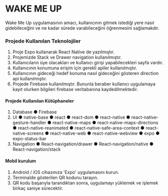 # WAKE ME UP
 
Wake Me Up uygulamasının amacı, kullanıcının gitmek istediği yere nasıl gidebileceğini ve ne kadar sürede varabileceğini öğrenmesini sağlamakdır. 

### Projede Kullanılan Teknolojiler
1. Proje Expo kullanarak React Native de yazılmıştır.
2. Projemizde Stack ve Drawer navigation kullanılmıştır. 
3. Kullanıcıların üye olacakları ve kullanıcı girişi yapabilecekleri sayfa vardır.
4. Kullanıcının konumuna erişim için gerekli apiler kullanılmıştır.
5. Kullanıcının gideceği hedef konuma nasıl gideceğini gösteren direction api kullanılmıştır.
6. Projede Firebase kullanılmıştır. Bununla beraber kullanıcı uygulamaya kayıt olurken bilgileri firebase veritabanına kaydedilmektedir.


####  Projede Kullanılan Kütüphaneler
1. Database
    ● Firebase
2. UI
    ● native-base
    ● react
    ● react-dom
    ● react-native 
    ● react-native-gesture-handler
    ● react-native-maps
    ● react-native-maps-directions
    ● react-native-reanimated
    ● react-native-safe-area-context
    ● react-native-screens
    ● react-native-web
    ● react-native-webview
    ● expo
    ● expo-status-bar    
3. Navigation
    ● React-navigation/drawer
    ● React-navigation/native
    ● React-navigation/stack
     
####  Mobil kurulum
1. Android / iOS cihazınıza 'Expo' uygulamasını kurun. 
2. Terminalde gösterilen QR kodunu tarayın.
3. QR kodu başarıyla tarandıktan sonra, uygulamayı yüklemek ve işlemek birkaç saniye sürecektir.
